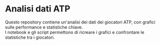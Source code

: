 # Analisi dati ATP

Questo repository contiene un'analisi dei dati dei giocatori ATP, con grafici sulle performance e statistiche chiave.  
I notebook e gli script permettono di ricreare i grafici e confrontare le statistiche tra i giocatori.
